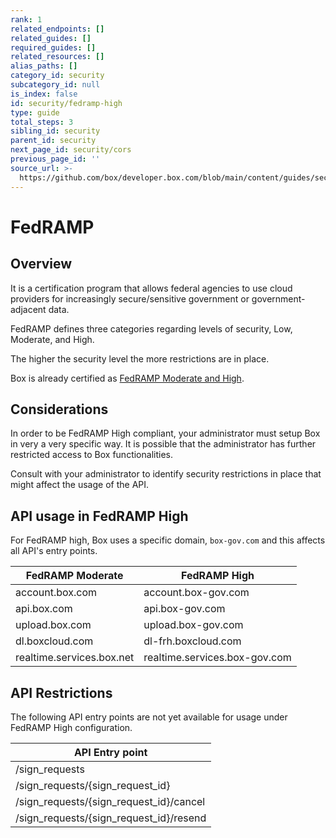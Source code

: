 ```yaml
---
rank: 1
related_endpoints: []
related_guides: []
required_guides: []
related_resources: []
alias_paths: []
category_id: security
subcategory_id: null
is_index: false
id: security/fedramp-high
type: guide
total_steps: 3
sibling_id: security
parent_id: security
next_page_id: security/cors
previous_page_id: ''
source_url: >-
  https://github.com/box/developer.box.com/blob/main/content/guides/security/fedramp-high.md
---
```

# FedRAMP

## Overview

It is a certification program that allows federal agencies to use cloud
providers for increasingly secure/sensitive government or government-adjacent
data.

FedRAMP defines three categories regarding levels of security, Low, Moderate,
and High.

The higher the security level the more restrictions are in place.

Box is already certified as [FedRAMP Moderate and High][FedRAMPCert].

## Considerations

In order to be FedRAMP High compliant, your administrator must setup Box in
very a very specific way. It is possible that the administrator has further
restricted access to Box functionalities.

Consult with your administrator to identify security restrictions in place that
might affect the usage of the API.

## API usage in FedRAMP High

For FedRAMP high, Box uses a specific domain, `box-gov.com` and this affects
all API's entry points.

<!-- markdownlint-disable line-length -->

|FedRAMP Moderate |FedRAMP High       |
|-----------------|-------------------|
|account.box.com  |account.box-gov.com|
|api.box.com      |api.box-gov.com    |
|upload.box.com   |upload.box-gov.com |
|dl.boxcloud.com  |dl-frh.boxcloud.com|
|realtime.services.box.net|realtime.services.box-gov.com|

<!-- markdownlint-enable line-length -->

## API Restrictions

The following API entry points are not yet available for usage under FedRAMP
High configuration.

<!-- markdownlint-disable line-length -->

|API Entry point |
|----------------|
|/sign_requests|
|/sign_requests/{sign_request_id}|
|/sign_requests/{sign_request_id}/cancel|
|/sign_requests/{sign_request_id}/resend|

<!-- markdownlint-enable line-length -->

<!-- ## Code Samples  Code samples allow you to bring in SDK, CLI, and cURL code samples. The ID needs to be an endpoint ID.  <Samples id='get_files_id' >

</Samples>

Make sure to close the HTML tag, either directly or like this.

<Samples id='get_files_id'>

</Samples>

## Messages

Messages are used to mark a text visually as being notable, a warning, or a sign
of danger.

<Message type='notice'>

A simple note

</Message>

<Message type='warning'>

A warning note

</Message>

<Message type='danger'>

A danger note

</Message>

Messages support a small size, and the content can include more Markdown text.

<Message size='small'>

# A title

A danger note with a markdown title and body.

</Message>

## Tabs

Not all code samples exist in the SDKs/CLI. You can add new code samples
for each language as follows.

<Tabs>

<Tab title='Node'>

```js
console.log('!')
```

</Tab>

<Tab title='.NET'>

```dotnet
// some .NET code
```

</Tab>

</Tabs>

## Links

We recommend using referenced links.

This would [look like this][1].

At the end of the document, define the link.

[1]: https://box.com

We provide ways to link to guides, endpoints,
and resources without hard-coding the locale.

[Get a file by ID][endpoint://get-files-id]

[File resource][resource://file]
-->

[FedRAMPCert]:https://marketplace.fedramp.gov/#!/product/box-enterprise-cloud-content-collaboration-platform/versus/box-enterprise-cloud-content-collaboration-platform---high?sort=productName&productNameSearch=box
